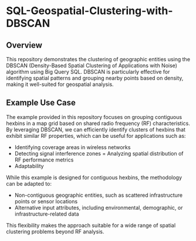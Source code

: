 # SQL-Geospatial-Clustering-with-DBSCAN

## Overview
This repository demonstrates the clustering of geographic entities using the DBSCAN (Density-Based Spatial Clustering of Applications with Noise) algorithm using Big Query SQL. DBSCAN is particularly effective for identifying spatial patterns and grouping nearby points based on density, making it well-suited for geospatial analysis.

## Example Use Case
The example provided in this repository focuses on grouping contiguous hexbins in a map grid based on shared radio frequency (RF) characteristics. By leveraging DBSCAN, we can efficiently identify clusters of hexbins that exhibit similar RF properties, which can be useful for applications such as:
- Identifying coverage areas in wireless networks
- Detecting signal interference zones
= Analyzing spatial distribution of RF performance metrics
- Adaptability

While this example is designed for contiguous hexbins, the methodology can be adapted to:
- Non-contiguous geographic entities, such as scattered infrastructure points or sensor locations
- Alternative input attributes, including environmental, demographic, or infrastructure-related data

This flexibility makes the approach suitable for a wide range of spatial clustering problems beyond RF analysis.
